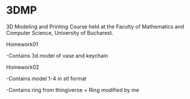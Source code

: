# 3DMP
3D Modeling and Printing Course held at the Faculty of Mathematics and Computer Science, University of Bucharest.

<p>Homework01</p>
-Contains 3d model of vase and keychain
<p></p>
<p>Homework02</p>
-Contains model 1-4 in stl format
<p></p>
-Contains ring from thingiverse + Ring modified by me


